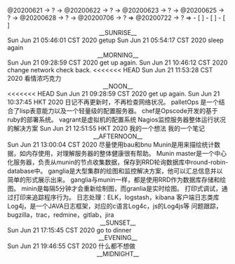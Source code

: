 <link rel="stylesheet"  type="text/css" href="s-activity.css"/>
<td-dc>@20200621 → ? → @20200622 → ? → @20200623 → ? → @20200625 → ? → @20200628 → ? → @20200706 → ? ⇒ @20200722 → ? ⇒ </td-dc>
- [ ]    
- [ ]    
- [ ]    

<center><tb-dc>__SUNRISE__</tb-dc></center>
<ac-dc>Sun Jun 21 05:46:01 CST 2020 getup</ac-dc>
<ac-dc>Sun Jun 21 05:54:17 CST 2020 sleep again</ac-dc>
<center><tb-dc>__MORNING__</tb-dc></center>
<ac-dc>Sun Jun 21 09:28:59 CST 2020 get up again.</ac-dc>
<ac-dc>Sun Jun 21 10:46:12 CST 2020 change network check back.</ac-dc>
<<<<<<< HEAD
<ac-dc>Sun Jun 21 11:53:28 CST 2020 看情浓巧克力</ac-dc>
<center><tb-dc>__NOON__</tb-dc></center>
<<<<<<< HEAD
<ac-dc>Sun Jun 21 09:28:59 CST 2020 get up again.</ac-dc>
<ac-dc>Sun Jun 21 10:37:45 HKT 2020 日记不再更新时，不再检查网络状况。</ac-dc>
palletOps 是一个结合了lisp表意能力以及一个轻量级的配置服务器。  
chef是Opscode开发的基于ruby的部署系统。  
vagrant是虚拟机的配置系统  
Nagios监控服务器整体运行状况的解决方案  
<ac-dc>Sun Jun 21 12:51:55 HKT 2020 我的一个想法</ac-dc>
我的一个笔记  
<center><tb-dc>__AFTERNOON__</tb-dc></center>
<ac-dc>Sun Jun 21 13:00:04 CST 2020 尽量使用bau和bnu</ac-dc>
Munin是用来描绘统计数据，如内存使用，对理解服务器的整体健康很有帮助。  
Munin master是一个中心化服务器，负责从munin的节点收集数据，保存到RRD轮询数据库中round-robin-database中。  
ganglia是大型集群的绘图和监控解决方案，他可以汇总信息并以简单的形式展示出来。  
ganglia与munin一样，都是使用RRD作为数据库存储和绘图。  
minin是每隔5分钟才会重新绘制图，而granlia是实时绘图。  
打印式调试，通过打印来追踪程序行为。  
日志处理：ELK，logstash，kibana  
客户端日志类库Log4j，是一个JAVA日志框架，对应的c语言Log4c，js的Log4js等  
问题跟踪，bugzilla，trac，redmine，gitlab，jira  
<center><tb-dc>__SUNSET__</tb-dc></center>
<ac-dc>Sun Jun 21 17:15:45 CST 2020 go to dinner</ac-dc>
<center><tb-dc>__EVENING__</tb-dc></center>
<ac-dc>Sun Jun 21 19:46:55 CST 2020 什么都不想做</ac-dc>
<center><tb-dc>__MIDNIGHT__</tb-dc></center>
